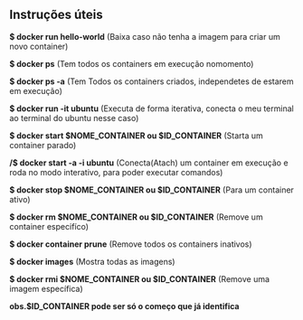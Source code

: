 ## Instruções úteis

**\$ docker run hello-world**
(Baixa caso não tenha a imagem para criar um novo container)

**\$ docker ps**
(Tem todos os containers em execução nomomento)

**\$ docker ps -a**
(Tem Todos os containers criados, independetes de estarem em execução)

**\$ docker run -it ubuntu**
(Executa de forma iterativa, conecta o meu terminal ao terminal do ubuntu nesse caso)

**\$ docker start $NOME_CONTAINER ou $ID_CONTAINER**
(Starta um container parado)

**/\$ docker start -a -i ubuntu**
(Conecta(Atach) um container em execução e roda no modo interativo, para poder executar comandos)

**\$ docker stop $NOME_CONTAINER ou $ID_CONTAINER**
(Para um container ativo)

**\$ docker rm $NOME_CONTAINER ou $ID_CONTAINER**
(Remove um container especifíco)

**\$ docker container prune**
(Remove todos os containers inativos)

**\$ docker images**
(Mostra todas as imagens)

**\$ docker rmi $NOME_CONTAINER ou $ID_CONTAINER**
(Remove uma imagem específica)

**obs.\$ID_CONTAINER pode ser só o começo que já identifica**
